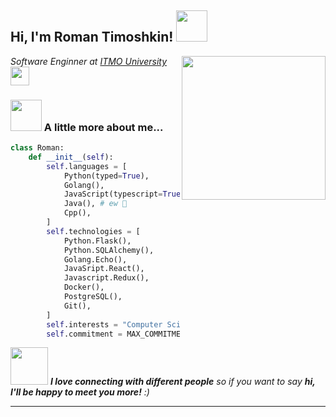 <h2> Hi, I'm Roman Timoshkin! <img src="https://media.giphy.com/media/mGcNjsfWAjY5AEZNw6/giphy.gif" width="50"></h2>
<img align='right' src="https://media.giphy.com/media/BlWF2vzpIPB0A/giphy.gif" width="230">
<p><em>Software Enginner at <a href="https://itmo.ru">ITMO University</a><img src="https://media.giphy.com/media/fYSnHlufseco8Fh93Z/giphy.gif" width="30">
</em></p>


### <img src="https://media.giphy.com/media/VgCDAzcKvsR6OM0uWg/giphy.gif" width="50"> A little more about me...  

```python
class Roman:
    def __init__(self):
        self.languages = [
            Python(typed=True),
            Golang(),
            JavaScript(typescript=True),
            Java(), # ew 🤢
            Cpp(),
        ]
        self.technologies = [
            Python.Flask(),
            Python.SQLAlchemy(),
            Golang.Echo(),
            JavaSript.React(),
            Javascript.Redux(),
            Docker(),
            PostgreSQL(),
            Git(),
        ]
        self.interests = "Computer Science!"
        self.commitment = MAX_COMMITMENT_LIMIT

```

<img src="https://media.giphy.com/media/LnQjpWaON8nhr21vNW/giphy.gif" width="60"> <em><b>I love connecting with different people</b> so if you want to say <b>hi, I'll be happy to meet you more!</b> :)</em>

---
